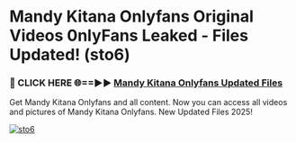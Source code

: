 # Mandy Kitana Onlyfans Original Videos 0nlyFans Leaked - Files Updated! (sto6)

<h3>🔴 CLICK HERE 🌐==►► <a href="https://best4dudes.click/HH4t6V" rel="nofollow">Mandy Kitana Onlyfans Updated Files</a></h3>

Get Mandy Kitana Onlyfans and all content. Now you can access all videos and pictures of Mandy Kitana Onlyfans. New Updated Files 2025!

[![sto6](https://github.com/user-attachments/assets/8c521d6e-e6e3-4a75-9320-d58ab9d79d5b)](https://best4dudes.click/HH4t6V)

